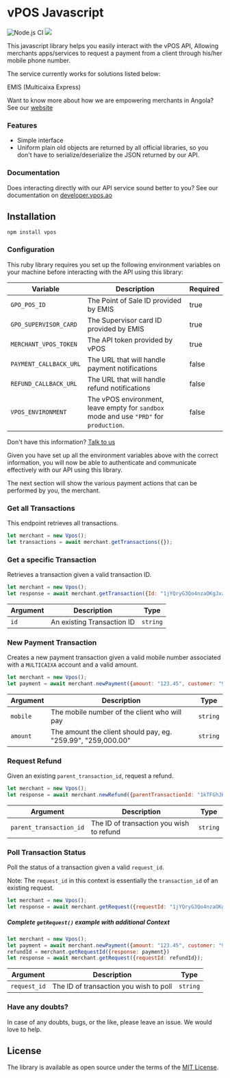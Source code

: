 # vPOS Javascript

![Node.js CI](https://github.com/nextbss/vpos-js/workflows/Node.js%20CI/badge.svg)
[![](https://img.shields.io/badge/nextbss-opensource-blue.svg)](https://www.nextbss.co.ao)

This javascript library helps you easily interact with the vPOS API,
Allowing merchants apps/services to request a payment from a client through his/her mobile phone number.

The service currently works for solutions listed below:

EMIS (Multicaixa Express)

Want to know more about how we are empowering merchants in Angola? See our [website](https://vpos.ao)

### Features
- Simple interface
- Uniform plain old objects are returned by all official libraries, so you don't have
to serialize/deserialize the JSON returned by our API.

### Documentation
Does interacting directly with our API service sound better to you? 
See our documentation on [developer.vpos.ao](https://developer.vpos.ao)

## Installation
```shell
npm install vpos
```

### Configuration
This ruby library requires you set up the following environment variables on your machine before
interacting with the API using this library:

| Variable | Description | Required |
| --- | --- | --- |
| `GPO_POS_ID` | The Point of Sale ID provided by EMIS | true |
| `GPO_SUPERVISOR_CARD` | The Supervisor card ID provided by EMIS | true |
| `MERCHANT_VPOS_TOKEN` | The API token provided by vPOS | true |
| `PAYMENT_CALLBACK_URL` | The URL that will handle payment notifications | false |
| `REFUND_CALLBACK_URL` | The URL that will handle refund notifications | false |
| `VPOS_ENVIRONMENT` | The vPOS environment, leave empty for `sandbox` mode and use `"PRD"` for `production`.  | false |

Don't have this information? [Talk to us](suporte@vpos.ao)

Given you have set up all the environment variables above with the correct information, you will now
be able to authenticate and communicate effectively with our API using this library. 

The next section will show the various payment actions that can be performed by you, the merchant.

### Get all Transactions
This endpoint retrieves all transactions.

```javascript
let merchant = new Vpos();
let transactions = await merchant.getTransactions({});
```

### Get a specific Transaction
Retrieves a transaction given a valid transaction ID.

```javascript
let merchant = new Vpos();
let response = await merchant.getTransaction({Id: "1jYQryG3Qo4nzaOKgJxzWDs25Ht"});
```

| Argument | Description | Type |
| --- | --- | --- |
| `id` | An existing Transaction ID | `string`

### New Payment Transaction
Creates a new payment transaction given a valid mobile number associated with a `MULTICAIXA` account
and a valid amount.

```javascript
let merchant = new Vpos();
let payment = await merchant.newPayment({amount: "123.45", customer: "915898553"});
```

| Argument | Description | Type |
| --- | --- | --- |
| `mobile` | The mobile number of the client who will pay | `string`
| `amount` | The amount the client should pay, eg. "259.99", "259,000.00" | `string`

### Request Refund
Given an existing `parent_transaction_id`, request a refund.

```javascript
let merchant = new Vpos();
let response = await merchant.newRefund({parentTransactionId: "1kTFGhJH8i58uD9MdJpMjWnoE"});
```

| Argument | Description | Type |
| --- | --- | --- |
| `parent_transaction_id` | The ID of transaction you wish to refund | `string`

### Poll Transaction Status
Poll the status of a transaction given a valid `request_id`. 

Note: The `request_id` in this context is essentially the `transaction_id` of an existing request. 

```javascript
let merchant = new Vpos();
let response = await merchant.getRequest({requestId: "1jYQryG3Qo4nzaOKgJxzWDs25Ht"});
```
##### Complete `getRequest()` example with additional Context

```javascript
let merchant = new Vpos();
let payment = await merchant.newPayment({amount: "123.45", customer: "915889553"});
refundId = merchant.getRequestId({response: payment})
let response = await merchant.getRequest({requestId: refundId});
```

| Argument | Description | Type |
| --- | --- | --- |
| `request_id` | The ID of transaction you wish to poll | `string`

### Have any doubts?
In case of any doubts, bugs, or the like, please leave an issue. We would love to help.

License
----------------

The library is available as open source under the terms of the [MIT License](http://opensource.org/licenses/MIT).
